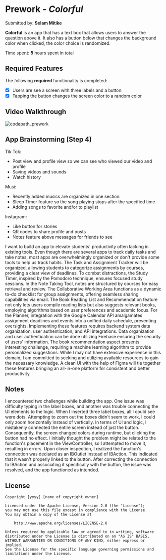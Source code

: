 # Prework - *Colorful*

Submitted by: **Selam Mitike**

**Colorful** is an app that has a text box that allows users to answer the question above it. It also has a button below that changes the background color when clicked, the color choice is randomized.  

Time spent: **5** hours spent in total

## Required Features

The following **required** functionality is completed:

- [x] Users are see a screen with three labels and a button
- [x] Tapping the button changes the screen color to a random color
 
## Video Walkthrough
![codepath_prework](https://github.com/smitike/CodePath-Pre-Work/assets/122339212/0ee414e7-4d20-4a11-a3a6-8674bdac040c)

## App Brainstorming (Step 4)
Tik Tok:
  - Post view and profile view so we can see who viewed our video and profile
  - Saving videos and sounds
  - Watch history

Musi:
 - Recently added musics are organized in one section
 - Sleep Timer feature so the song playing stops after the specified time
 - Adding songs to favorite and/or to playlist

Instagram:
 - Like button for stories
 - QR codes to share profile and posts
 - Notes feature above messages for friends to see

I want to build an app to elevate students' productivity often lacking in existing tools. Even though there are several apps to track daily tasks and take notes, most apps are overwhelmingly organized or don't provide some tools to help us track habits. The Task and Assignment Tracker will be organized, allowing students to categorize assignments by courses, providing a clear view of deadlines. To combat distractions, the Study Timer, inspired by the Pomodoro technique, ensures focused study sessions. In the Note Taking Tool, notes are structured by courses for easy retrieval and review. The Collaborative Working Area functions as a dynamic to-do checklist for group assignments, offering seamless sharing capabilities via email. The Book Reading List and Recommendation feature not only lets users compile reading lists but also suggests relevant books, employing algorithms based on user preferences and academic focus.  For the Planner, integration with the Google Calendar API amalgamates assignment deadlines and events into a unified daily schedule, preventing oversights. Implementing these features requires backend system data organization, user authentication, and API integrations. Data organization and user authentication can be done utilizing Firebase ensuring the security of users' information. The book recommendation aspect presents interesting challenge, requiring a machine learning algorithm to provide personalized suggestions. While I may not have extensive experience in this domain, I am committed to seeking and utilizing available resources to gain the necessary knowledge. A clean UI with the help of Figma will tie together these features bringing an all-in-one platform for consistent and better productivity.

## Notes

I encountered two challenges while building the app. One issue was difficulty typing in the label boxes, and another was trouble connecting the UI elements to the logic. When I inserted three label boxes, all I could see were dots. Attempting to zoom out the boxes didn't seem to work, I could only zoom horizontally instead of vertically. In terms of UI and logic, I mistakenly connected the entire screen instead of just the button. Consequently, the screen changed colors during runtime, but clicking the button had no effect. I initially thought the problem might be related to the function's placement in the ViewController, so I attempted to move it, resulting in errors. Upon closer inspection, I realized the function's connection was declared as an IBOutlet instead of IBAction. This indicated that it wasn't properly linked to the button. After correcting the connection to IBAction and associating it specifically with the button, the issue was resolved, and the app functioned as intended.

## License

    Copyright [yyyy] [name of copyright owner]

    Licensed under the Apache License, Version 2.0 (the "License");
    you may not use this file except in compliance with the License.
    You may obtain a copy of the License at

        http://www.apache.org/licenses/LICENSE-2.0

    Unless required by applicable law or agreed to in writing, software
    distributed under the License is distributed on an "AS IS" BASIS,
    WITHOUT WARRANTIES OR CONDITIONS OF ANY KIND, either express or implied.
    See the License for the specific language governing permissions and
    limitations under the License.
